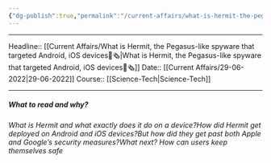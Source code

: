 ```yaml
---
{"dg-publish":true,"permalink":"/current-affairs/what-is-hermit-the-pegasus-like-spyware-that-targeted-android-i-os-devices/"}
---
```


----
Headline:: [[Current Affairs/What is Hermit, the Pegasus-like spyware that targeted Android, iOS devices📰🗞️\|What is Hermit, the Pegasus-like spyware that targeted Android, iOS devices📰🗞️]]
Date:: [[Current Affairs/29-06-2022\|29-06-2022]]
Course:: [[Science-Tech\|Science-Tech]] 

----
##### What to read and why? 

_What is Hermit and what exactly does it do on a device?How did Hermit get deployed on Android and iOS devices?But how did they get past both Apple and Google’s security measures?What next? How can users keep themselves safe_
